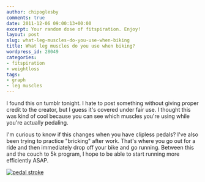 ```yaml
---
author: chipoglesby
comments: true
date: 2011-12-06 09:00:13+00:00
excerpt: Your random dose of fitspiration. Enjoy!
layout: post
slug: what-leg-muscles-do-you-use-when-biking
title: What leg muscles do you use when biking?
wordpress_id: 28049
categories:
- fitspiration
- weightloss
tags:
- graph
- leg muscles
---
```


I found this on tumblr tonight. I hate to post something without giving proper credit to the creator, but I guess it's covered under fair use. I thought this was kind of cool because you can see which muscles you're using while you're actually pedaling. 

I'm curious to know if this changes when you have clipless pedals? I've also been trying to practice "bricking" after work. That's where you go out for a ride and then immediately drop off your bike and go running. Between this and the couch to 5k program, I hope to be able to start running more efficiently ASAP.

[![pedal stroke](https://storage.googleapis.com/www.chipoglesby.com/wp-content/uploads/2011/12/pedalstroke_large1.gif.png)](https://storage.googleapis.com/www.chipoglesby.com/wp-content/uploads/2011/12/pedalstroke_large1.gif.png)
